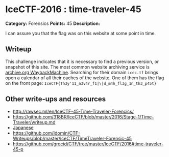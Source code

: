 # IceCTF-2016 : time-traveler-45

**Category:** Forensics
**Points:** 45
**Description:**

I can assure you that the flag was on this website at some point in time.

## Writeup

This challenge indicates that it is necessary to find a previous version, or snapshot of this site. The most common website archiving service is [archive.org WaybackMachine](https://archive.org/web/). Searching for their domain `icec.tf` brings open a calendar of all their caches of the website. One of them has the flag on the front page: `IceCTF{Th3y'11_n3v4r_f1|\|d_m4h_fl3g_1n_th3_p45t}`

## Other write-ups and resources

* http://rawsec.ml/en/IceCTF-45-Time-Traveler-Forencics/
* https://github.com/318BR/IceCTF/blob/master/2016/Stage-1/Time-Traveler/writeup.md
* [Japanese](https://ctftime.org/writeup/3808)
* https://github.com/Idomin/CTF-Writeups/blob/master/IceCTF/TimeTraveler-Forensic-45
* https://github.com/grocid/CTF/tree/master/IceCTF/2016#time-traveler-45-p
